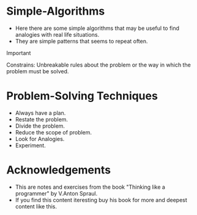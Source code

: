 # Simple-Algorithms
- Here there are some simple algorithms that may be useful to find analogies with real life situations.
- They are simple patterns that seems to repeat often.
>[!IMPORTANT] 
>Constrains: Unbreakable rules about the problem or the way in which the problem must be solved.


# Problem-Solving Techniques
- Always have a plan.
- Restate the problem.
- Divide the problem.
- Reduce the scope of problem.
- Look for Analogies.
- Experiment.
# Acknowledgements
- This are notes and exercises from the book "Thinking like a programmer" by V.Anton Spraul.
- If you find this content iteresting buy his book for more and deepest content like this.
  
